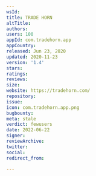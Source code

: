 ```yaml
---
wsId: 
title: TRADE HORN
altTitle: 
authors: 
users: 100
appId: com.tradehorn.app
appCountry: 
released: Jun 23, 2020
updated: 2020-11-23
version: '1.4'
stars: 
ratings: 
reviews: 
size: 
website: https://tradehorn.com/
repository: 
issue: 
icon: com.tradehorn.app.png
bugbounty: 
meta: stale
verdict: fewusers
date: 2022-06-22
signer: 
reviewArchive: 
twitter: 
social: 
redirect_from: 

---
```


